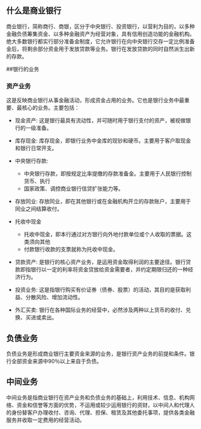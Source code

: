## 什么是商业银行

商业银行，简称商行、商银，区分于中央银行、投资银行，以营利为目的，以多种金融负债筹集资金、以多种金融资产为经营对象，具有信用创造功能的金融机构。绝大多数银行都实行部分准备金制度，它允许银行在向中央银行交存一定比例准备金后，将剩余部分资金用于发放贷款等业务。银行在发放贷款的同时自然派生出新的存款。



##银行的业务

### 资产业务

这是反映商业银行从事金融活动，形成资金占用的业务。它也是银行业务中最重要、最核心的业务。主要包括：

- 现金资产: 这是银行最具有流动性，并可随时用于银行支付的资产，被视做银行的一级准备。
- 库存现金: 库存现金，即银行业务中金库的现钞和硬币。主要用于客户取现金和银行日常开支。
- 中央银行存款:

	- 中央银行存款，即按规定比率提缴的存款准备金。主要用于人民银行控制货币、执行
	- 国家政策、调控商业银行信贷扩张能力等。

- 存放同业: 存放同业，即在其他银行或在金融机构开立的存款账户，主要用于同业之间结算收付。
- 托收中现金

	- 托收中现金，即本行通过对方银行向外地付款单位或个人收取的票据。这类须向其他
	- 付款银行收款的支票就称为托收中现金。

- 贷款资产: 是银行的核心资产业务，是运用资金取得利润的主要途径。银行贷款即指银行以一定的利率将资金贷放给资金需要者，并约定期限归还的一种经济行为。
- 投资业务: 这是指银行购买有价证券（债券、股票）的活动，其目的是获取利益、分散风险、增加流动性。
- 外汇买卖: 银行在各种国际业务的经营中，必然涉及两种以上货币的收付、兑换、买进或卖出。

## 负债业务

负债业务是形成商业银行主要资金来源的业务，是银行资产业务的前提和条件。银行全部资金来源中90％以上来自于负债。

## 中间业务

中间业务是指商业银行在资产业务和负债业务的基础上，利用技术、信息、机构网络、资金和信誉等方面的优势，不运用或较少运用银行的资财，以中间人和代理人的身份替客户办理收付、咨询、代理、担保、租赁及其他委托事项，提供各类金融服务并收取一定费用的经营活动。
